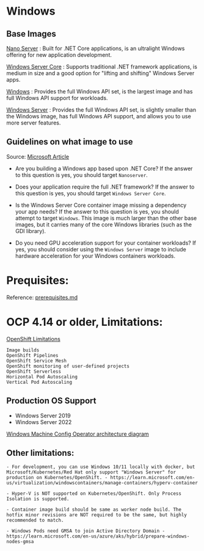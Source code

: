 
# Windows

## Base Images

[Nano Server](https://hub.docker.com/_/microsoft-windows-nanoserver) : Built for .NET Core applications, is an ultralight Windows offering for new application development.

[Windows Server Core](https://hub.docker.com/_/microsoft-windows-servercore) : Supports traditional .NET framework applications, is medium in size and a good option for "lifting and shifting" Windows Server apps.

[Windows](https://hub.docker.com/_/microsoft-windows) : Provides the full Windows API set, is the largest image and has full Windows API support for workloads.

[Windows Server](https://hub.docker.com/_/microsoft-windows-server/) : Provides the full Windows API set, is slightly smaller than the Windows image, has full Windows API support, and allows you to use more server features.

## Guidelines on what image to use

Source: [Microsoft Article](https://learn.microsoft.com/en-us/virtualization/windowscontainers/manage-containers/container-base-images#guidelines)


- Are you building a Windows app based upon .NET Core? If the answer to this question is yes, you should target `Nanoserver`.

- Does your application require the full .NET framework? If the answer to this question is yes, you should target `Windows Server Core`.
  
- Is the Windows Server Core container image missing a dependency your app needs? If the answer to this question is yes, you should attempt to target `Windows`. This image is much larger than the other base images, but it carries many of the core Windows libraries (such as the GDI library).

- Do you need GPU acceleration support for your container workloads? If yes, you should consider using the `Windows Server` image to include hardware acceleration for your Windows containers workloads.

# Prequisites:
Reference: [prerequisites.md](../prerequisites.md)

# OCP 4.14 or older, Limitations:

[OpenShift Limitations](https://docs.openshift.com/container-platform/4.14/windows_containers/understanding-windows-container-workloads.html#windows-containers-release-notes-limitations_understanding-windows-container-workloads)

```
Image builds
OpenShift Pipelines
OpenShift Service Mesh
OpenShift monitoring of user-defined projects
OpenShift Serverless
Horizontal Pod Autoscaling
Vertical Pod Autoscaling
```

## Production OS Support
- Windows Server 2019
- Windows Server 2022

[Windows Machine Config Operator architecture diagram](https://docs.openshift.com/container-platform/4.14/windows_containers/understanding-windows-container-workloads.html#windows-workload-management_understanding-windows-container-workloads)


## Other limitations:
```
- For development, you can use Windows 10/11 locally with docker, but Microsoft/Kubernetes/Red Hat only support "Windows Server" for production on Kubernetes/OpenShift. - https://learn.microsoft.com/en-us/virtualization/windowscontainers/manage-containers/hyperv-container

- Hyper-V is NOT supported on Kubernetes/OpenShift. Only Process Isolation is supported.

- Container image build should be same as worker node build. The hotfix minor revisions are NOT required to be the same, but highly recommended to match.

- Windows Pods need GMSA to join Active Directory Domain - https://learn.microsoft.com/en-us/azure/aks/hybrid/prepare-windows-nodes-gmsa

```